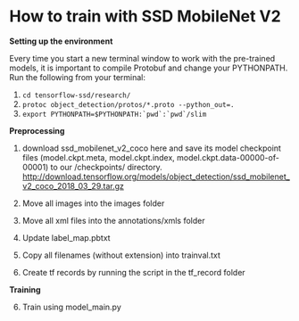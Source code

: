 <h1>How to train with SSD MobileNet V2</h1>

**Setting up the environment**

Every time you start a new terminal window to work with the pre-trained models, it is important to compile Protobuf and change your PYTHONPATH. Run the following from your terminal:

1. ```cd tensorflow-ssd/research/```
2. ```protoc object_detection/protos/*.proto --python_out=.```
3. ```export PYTHONPATH=$PYTHONPATH:`pwd`:`pwd`/slim```

**Preprocessing**
1. download ssd_mobilenet_v2_coco here and save its model checkpoint files (model.ckpt.meta, model.ckpt.index, model.ckpt.data-00000-of-00001) to our /checkpoints/ directory. http://download.tensorflow.org/models/object_detection/ssd_mobilenet_v2_coco_2018_03_29.tar.gz

1. Move all images into the images folder
2. Move all xml files into the annotations/xmls folder
3. Update label_map.pbtxt
4. Copy all filenames (without extension) into trainval.txt
5. Create tf records by running the script in the tf_record folder

**Training**

6. Train using model_main.py